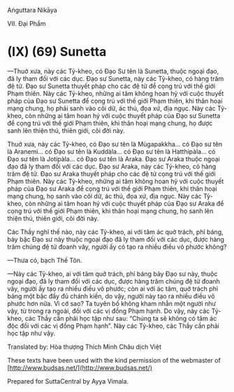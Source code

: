 Aṅguttara Nikāya

VII. Ðại Phẩm

# (IX) (69) Sunetta

—Thuở xưa, này các Tỷ-kheo, có Ðạo Sư tên là Sunetta, thuộc ngoại đạo, đã ly tham đối với các dục. Ðạo sư Sunetta, này các Tỷ-kheo, có hàng trăm đệ tử. Ðạo sư Sunetta thuyết pháp cho các đệ tử để cọng trú với thế giới Phạm thiên. Này các Tỷ-kheo, những ai tâm không hoan hỷ với cuộc thuyết pháp của Ðạo sư Sunetta để cọng trú với thế giới Phạm thiên, khi thân hoại mạng chung, họ phải sanh vào cõi dữ, ác thú, đọa xứ, địa ngục. Này các Tỷ-kheo, còn những ai tâm hoan hỷ với cuộc thuyết pháp của Ðạo sư Sunetta để cọng trú với thế giới Phạm thiên, khi thân hoại mạng chung, họ được sanh lên thiện thú, thiên giới, cõi đời này.

Thuở xưa, này các Tỷ-kheo, có Ðạo sư tên là Mùgapakkha... có Ðạo sư tên là Aranemi... có Ðạo sư tên là Kuddàla... có Ðạo sư tên là Hatthipàla... có Ðạo sư tên là Jotipàla... có Ðạo sư tên là Araka. Ðạo sư Araka thuộc ngoại đạo đã ly tham đối với các dục. Ðạo sư Araka, này các Tỷ-kheo, có hàng trăm đệ tử. Ðạo sư Araka thuyết pháp cho các đệ tử cọng trú với thế giới Phạm thiên. Này các Tỷ-kheo, những ai tâm không hoan hỷ với cuộc thuyết pháp của Ðạo sư Araka để cọng trú với thế giới Phạm thiên, khi thân hoại mạng chung, họ sanh vào cõi dữ, ác thú, đọa xứ, địa ngục. Này các Tỷ-kheo, còn những ai tâm hoan hỷ với cuộc thuyết pháp của Ðạo sư Araka để cọng trú với thế giới Phạm thiên, khi thân hoại mạng chung, họ sanh lên thiện thú, thiên giới, cõi đời này.

Các Thầy nghĩ thế nào, này các Tỷ-kheo, ai với tâm ác quở trách, phỉ báng, bảy bậc Ðạo sư này thuộc ngoại đạo đã ly tham đối với các dục, được hàng trăm chúng đệ tử đoanh vây, người ấy có tạo ra nhiều điều vô phước không?

—Thưa có, bạch Thế Tôn.

—Này các Tỷ-kheo, ai với tâm quở trách, phỉ báng bảy Ðạo sư này, thuộc ngoại đạo, đã ly tham đối với các dục, được hàng trăm chúng đệ tử đoanh vây, người ấy tạo ra nhiều điều vô phước; còn ai với ác tâm, quở trách phỉ báng một bậc đầy đủ chánh kiến, do vậy, người này tạo ra nhiều điều vô phước hơn nữa. Vì cớ sao? Ta tuyên bố không kham nhẫn một người như vậy, từ trong ra ngoài, đối với các vị đồng Phạm hạnh. Do vậy, này các Tỷ-kheo, các Thầy cần phải học tập như sau: “Chúng ta sẽ không có tâm ác độc đối với các vị đồng Phạm hạnh”. Này các Tỷ-kheo, các Thầy cần phải học tập như vậy.

Translated by: Hòa thượng Thích Minh Châu dịch Việt

These texts have been used with the kind permission of the webmaster of [http://www.budsas.net/](http://www.budsas.net/)

Prepared for SuttaCentral by Ayya Vimala.